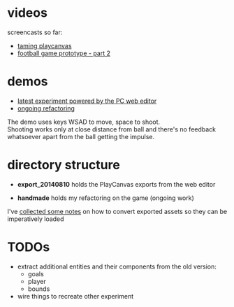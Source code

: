 # videos

screencasts so far:

* [taming playcanvas               ](https://www.youtube.com/watch?v=BVQba4VGNsA)
* [football game prototype - part 2](https://www.youtube.com/watch?v=VHecVoHl7ec)



# demos

* [latest experiment powered by the PC web editor](http://josepedrodias.github.io/golo/export_20140810/index.html)
* [ongoing refactoring](http://josepedrodias.github.io/golo/handmade/index.html)

The demo uses keys WSAD to move, space to shoot.  
Shooting works only at close distance from ball and there's no feedback whatsoever apart from the ball getting the impulse.



# directory structure

* **export_20140810** holds the PlayCanvas exports from the web editor

* **handmade** holds my refactoring on the game (ongoing work)

I've [collected some notes](PLAYCANVAS_NOTES.md) on how to convert exported assets so they can be imperatively loaded



# TODOs

* extract additional entities and their components from the old version:
	* goals
	* player
	* bounds
* wire things to recreate other experiment
